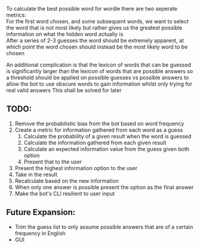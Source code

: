 To calculate the best possible word for wordle there are two seperate metrics:  
For the first word chosen, and some subsequent words, we want to select the word that is not most likely
but rather gives us the greatest possible information on what the hidden word actually is  
After a series of 2-3 guesses the word should be extremely apparent, at which point the word chosen should instead be the most likely word to be chosen

An additional complication is that the lexicon of words that can be guessed is significantly larger than the lexicon of words that are possible answers
so a threshold should be applied on possible guesses vs possible answers to allow the bot to use obscure words to gain information
whilst only trying for real valid answers
This shall be solved for later

TODO:
-
1. Remove the probabilistic bias from the bot based on word frequency
2. Create a metric for information gathered from each word as a guess
   1. Calculate the probability of a given result when the word is guessed
   2. Calculate the information gathered from each given result
   3. Calculate an expected information value from the guess given both option
   4. Present that to the user
3. Present the highest information option to the user
4. Take in the result
5. Recalculate based on the new information
6. When only one answer is possible present the option as the final answer
7. Make the bot's CLI resilient to user input

Future Expansion:
-
- Trim the guess list to only assume possible answers that are of a certain frequency in English
- GUI